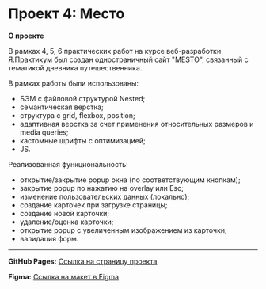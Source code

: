 # Проект 4: Место

**О проекте**

В рамках 4, 5, 6 практических работ на курсе веб-разработки Я.Практикум был создан одностраничный сайт "MESTO", связанный с тематикой дневника путешественника.

В рамках работы были использованы:
* БЭМ с файловой структурой Nested;
* семантическая верстка;
* структура с grid, flexbox, position;
* адаптивная верстка за счет применения относительных размеров и media queries;
* кастомные шрифты c оптимизацией;
* JS.

Реализованная функциональность:
* открытие/закрытие popup окна (по соответствующим кнопкам);
* закрытие popup по нажатию на overlay или Esc;
* изменение пользовательских данных (локально);
* создание карточек при загрузке страницы;
* создание новой карточки;
* удаление/оценка карточки;
* открытие popup с увеличенным изображением из карточки;
* валидация форм.

-----

**GitHub Pages:** [Ссылка на страницу проекта](https://ilyasobolev11.github.io/mesto/)

**Figma:** [Ссылка на макет в Figma](https://www.figma.com/file/StZjf8HnoeLdiXS7dYrLAh/JavaScript.-Sprint-4)

